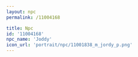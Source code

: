 ```yaml
---
layout: npc
permalink: /11004168

title: Npc
id: '11004168'
npc_name: 'Joddy'
icon_url: 'portrait/npc/11001838_m_jordy_p.png'
---
```

